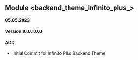 ## Module <backend_theme_infinito_plus_>

#### 05.05.2023
#### Version 16.0.1.0.0
#### ADD
- Initial Commit for Infinito Plus Backend Theme
